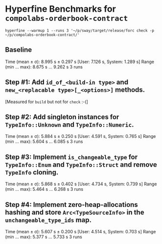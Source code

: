 # Hyperfine Benchmarks for `compolabs-orderbook-contract`

```
hyperfine --warmup 1 --runs 3 '~/p/sway/target/release/forc check -p ~/p/compolabs-orderbook-contract/'
```

## Baseline

  Time (mean ± σ):      8.995 s ±  0.297 s    [User: 7.126 s, System: 1.289 s]
  Range (min … max):    8.675 s …  9.262 s    3 runs

## Step #1: Add `id_of_<build-in type>` and `new_<replacable type>[_<options>]` methods.

   [Measured for `build` but not for `check` :-(]

## Step #2: Add singleton instances for `TypeInfo::Unknown` and `TypeInfo::Numeric`.

  Time (mean ± σ):      5.884 s ±  0.250 s    [User: 4.591 s, System: 0.765 s]
  Range (min … max):    5.604 s …  6.085 s    3 runs

## Step #3: Implement `is_changeable_type` for `TypeInfo::Enum` and `TypeInfo::Struct` and remove `TypeInfo` cloning.

  Time (mean ± σ):      5.868 s ±  0.402 s    [User: 4.734 s, System: 0.739 s]
  Range (min … max):    5.464 s …  6.268 s    3 runs

## Step #4: Implement zero-heap-allocations hashing and store `Arc<TypeSourceInfo>` in the `unchangeable_type_ids` map.

  Time (mean ± σ):      5.607 s ±  0.200 s    [User: 4.514 s, System: 0.703 s]
  Range (min … max):    5.377 s …  5.733 s    3 runs
